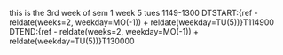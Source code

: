 this is the 3rd week of sem 1
week 5 tues 1149-1300
DTSTART:{ref - reldate(weeks=2, weekday=MO(-1)) + reldate(weekday=TU(5))}T114900
DTEND:{ref - reldate(weeks=2, weekday=MO(-1)) + reldate(weekday=TU(5))}T130000